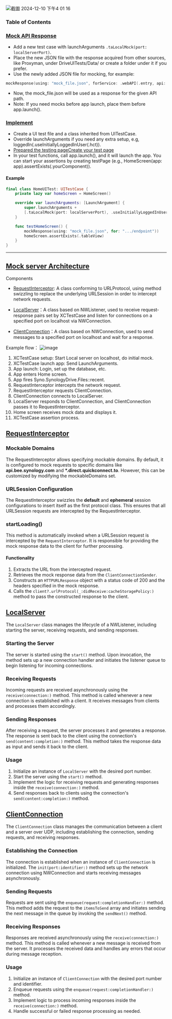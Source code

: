 
![截圖 2024-12-10 下午4 01 16](https://github.com/user-attachments/assets/06622d9b-8f71-4960-8459-5fcd2ad3be31)

### Table of Contents

### [Mock API Response](#mock-api-response)
- Add a new test case with launchArguments `.taLocalMock(port: localServerPort)`.
- Place the new JSON file with the response acquired from other sources, like Proxyman, under DriveUITests/Data/ or create a folder under it if you prefer.
- Use the newly added JSON file for mocking, for example:
```swift
mockResponse(using: "mock_file.json", forService: .webAPI(.entry, api: "SYNO.SynologyDrive.Files", method: "list"))
```
- Now, the mock_file.json will be used as a response for the given API path.
- Note: If you need mocks before app launch, place them before app.launch().

### [Implement](#implement-ui-test)

- Create a UI test file and a class inherited from UITestCase.
- Override launchArguments if you need any extra setup, e.g, loggedIn(.useInitiallyLoggedInUser(.hct)).
- <a href="#pageobject">Prepared the testing pageCreate your test page</a>
- In your test functions, call app.launch(), and it will launch the app. You can start your assertions by creating testPage (e.g., HomeScreen(app: app).assertExists(.yourComponent)).

#### Example
```swift
final class HomeUITest: UITestCase {
    private lazy var homeScreen = HomeScreen()

    override var launchArguments: [LaunchArgument] {
        super.launchArguments +
        [.taLocalMock(port: localServerPort), .useInitiallyLoggedInUser(.hct)]
    }

    func testHomeScreen() {
        mockResponse(using: "mock_file.json", for: ".../endpoint"))
        homeScreen.assertExists(.tableView)
    }
}
```

_____________________


## [Mock server Architecture](#mock-server-architecture)

Components
- <a href="#requestinterceptor">RequestInterceptor</a>: A class conforming to URLProtocol, using method swizzling to replace the underlying URLSession in order to intercept network requests.

- <a href="#localserver">LocalServer</a>：A class based on NWListener, used to receive request-response pairs set by XCTestCase and listen for connections on a specified port on localhost via NWConnection.

- <a href="#clientconnection">ClientConnection</a>：A class based on NWConnection, used to send messages to a specified port on localhost and wait for a response.

Example flow：
![image](https://github.com/user-attachments/assets/9723989b-0311-4af0-babe-7f873dcedb19)

1. XCTestCase setup: Start Local server on localhost, do initial mock.
2. XCTestCase launch app: Send LaunchArguments.
3. App launch: Login, set up the database, etc.
4. App enters Home screen.
5. App fires Syno.SynologyDrive.Files::recent.
6. RequestInterceptor intercepts the network request.
7. RequestInterceptor requests ClientConnection.
8. ClientConnection connects to LocalServer.
9. LocalServer responds to ClientConnection, and ClientConnection passes it to RequestInterceptor.
10. Home screen receives mock data and displays it.
11. XCTestCase assertion process.

## [RequestInterceptor](#requestinterceptor)
### Mockable Domains
The RequestInterceptor allows specifying mockable domains. By default, it is configured to mock requests to specific domains like **api.bee.synology.com** and **\*.direct.quickconnect.to**. However, this can be customized by modifying the mockableDomains set.

### URLSession Configuration
The RequestInterceptor swizzles the **default** and **ephemeral** session configurations to insert itself as the first protocol class. This ensures that all URLSession requests are intercepted by the RequestInterceptor.

### startLoading()

This method is automatically invoked when a URLSession request is intercepted by the `RequestInterceptor`. It is responsible for providing the mock response data to the client for further processing.

#### Functionality

1. Extracts the URL from the intercepted request.
2. Retrieves the mock response data from the `ClientConnectionSender`.
3. Constructs an `HTTPURLResponse` object with a status code of 200 and the headers specified in the mock response.
4. Calls the `client?.urlProtocol(_:didReceive:cacheStoragePolicy:)` method to pass the constructed response to the client.

## [LocalServer](#localserver)

The `LocalServer` class manages the lifecycle of a NWListener, including starting the server, receiving requests, and sending responses.

### Starting the Server

The server is started using the `start()` method. Upon invocation, the method sets up a new connection handler and initiates the listener queue to begin listening for incoming connections.

### Receiving Requests

Incoming requests are received asynchronously using the `receive(connection:)` method. This method is called whenever a new connection is established with a client. It receives messages from clients and processes them accordingly.

### Sending Responses

After receiving a request, the server processes it and generates a response. The response is sent back to the client using the connection's `send(content:completion:)` method. This method takes the response data as input and sends it back to the client. 

### Usage

1. Initialize an instance of `LocalServer` with the desired port number.
2. Start the server using the `start()` method.
3. Implement the logic for receiving requests and generating responses inside the `receive(connection:)` method.
4. Send responses back to clients using the connection's `send(content:completion:)` method.

## [ClientConnection](#clientconnection)

The `ClientConnection` class manages the communication between a client and a server over UDP, including establishing the connection, sending requests, and receiving responses.

### Establishing the Connection

The connection is established when an instance of `ClientConnection` is initialized. The `init(port:identifier:)` method sets up the network connection using NWConnection and starts receiving messages asynchronously.

### Sending Requests

Requests are sent using the `enqueue(request:completionHandler:)` method. This method adds the request to the `itemsToSend` array and initiates sending the next message in the queue by invoking the `sendNext()` method.

### Receiving Responses

Responses are received asynchronously using the `receive(connection:)` method. This method is called whenever a new message is received from the server. It processes the received data and handles any errors that occur during message reception.

### Usage

1. Initialize an instance of `ClientConnection` with the desired port number and identifier.
2. Enqueue requests using the `enqueue(request:completionHandler:)` method.
3. Implement logic to process incoming responses inside the `receive(connection:)` method.
4. Handle successful or failed response processing as needed.
